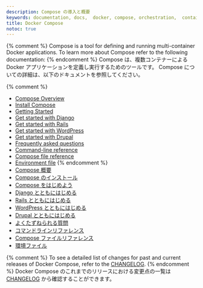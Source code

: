 ```yaml
---
description: Compose の導入と概要
keywords: documentation, docs,  docker, compose, orchestration,  containers
title: Docker Compose
notoc: true
---
```


{% comment %}
Compose is a tool for defining and running multi-container Docker applications. To learn more about Compose refer to the following documentation:
{% endcomment %}
Compose は、複数コンテナーによる Docker アプリケーションを定義し実行するためのツールです。
Compose についての詳細は、以下のドキュメントを参照してください。

{% comment %}
- [Compose Overview](overview.md)
- [Install Compose](install.md)
- [Getting Started](gettingstarted.md)
- [Get started with Django](django.md)
- [Get started with Rails](rails.md)
- [Get started with WordPress](wordpress.md)
- [Get started with Drupal](/samples/drupal/)
- [Frequently asked questions](faq.md)
- [Command-line reference](./reference/index.md)
- [Compose file reference](/compose/compose-file/index.md)
- [Environment file](env-file.md)
{% endcomment %}
- [Compose 概要](overview.md)
- [Compose のインストール](install.md)
- [Compose をはじめよう](gettingstarted.md)
- [Django とともにはじめる](django.md)
- [Rails とともにはじめる](rails.md)
- [WordPress とともにはじめる](wordpress.md)
- [Drupal とともにはじめる](/samples/drupal/)
- [よくたずねられる質問](faq.md)
- [コマンドラインリファレンス](./reference/index.md)
- [Compose ファイルリファレンス](/compose/compose-file/index.md)
- [環境ファイル](env-file.md)

{% comment %}
To see a detailed list of changes for past and current releases of Docker
Compose, refer to the
[CHANGELOG](https://github.com/docker/compose/blob/master/CHANGELOG.md).
{% endcomment %}
Docker Compose のこれまでのリリースにおける変更点の一覧は [CHANGELOG](https://github.com/docker/compose/blob/master/CHANGELOG.md) から確認することができます。
